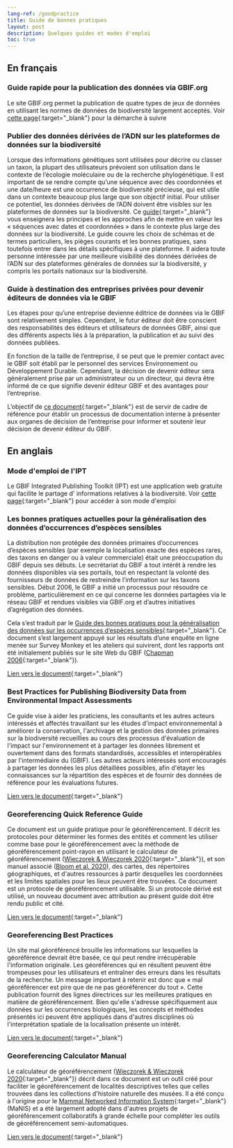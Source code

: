 ```yaml
---
lang-ref: /goodpractice
title: Guide de bonnes pratiques
layout: post
description: Quelques guides et modes d'emploi
toc: true
---
```


## En français

### Guide rapide pour la publication des données via GBIF.org 

Le site GBIF.org permet la publication de quatre types de jeux de données en utilisant les normes de données de biodiversité largement acceptés. Voir [cette page](https://www.gbif.org/fr/publishing-data){:target="_blank"} pour la démarche à suivre


### Publier des données dérivées de l’ADN sur les plateformes de données sur la biodiversité

Lorsque des informations génétiques sont utilisées pour décrire ou classer un taxon, la plupart des utilisateurs prévoient son utilisation dans le contexte de l’écologie moléculaire ou de la recherche phylogénétique. Il est important de se rendre compte qu’une séquence avec des coordonnées et une date/heure est une occurrence de biodiversité précieuse, qui est utile dans un contexte beaucoup plus large que son objectif initial. Pour utiliser ce potentiel, les données dérivées de l’ADN doivent être visibles sur les plateformes de données sur la biodiversité. Ce [guide](https://docs.gbif.org/publishing-dna-derived-data/fr/publier-des-donnees-derivees-de-l-adn-sur-les-plateformes-de-donnees-sur-la-biodiversite.fr.pdf){:target="_blank"} vous enseignera les principes et les approches afin de mettre en valeur les « séquences avec dates et coordonnées » dans le contexte plus large des données sur la biodiversité. Le guide couvre les choix de schémas et de termes particuliers, les pièges courants et les bonnes pratiques, sans toutefois entrer dans les détails spécifiques à une plateforme. Il aidera toute personne intéressée par une meilleure visibilité des données dérivées de l’ADN sur des plateformes générales de données sur la biodiversité, y compris les portails nationaux sur la biodiversité.


### Guide à destination des entreprises privées pour devenir éditeurs de données via le GBIF

Les étapes pour qu’une entreprise devienne éditrice de données via le GBIF sont relativement simples. Cependant, le futur éditeur doit être conscient des responsabilités des éditeurs et utilisateurs de données GBIF, ainsi que des différents aspects liés à la préparation, la publication et au suivi des données publiées.

En fonction de la taille de l’entreprise, il se peut que le premier contact avec le GBIF soit établi par le personnel des services Environnement ou Développement Durable. Cependant, la décision de devenir éditeur sera généralement prise par un administrateur ou un directeur, qui devra être informé de ce que signifie devenir éditeur GBIF et des avantages pour l’entreprise.

L’objectif de [ce document](https://docs.gbif-uat.org/private-sector-data-publishing/2.0/fr/guide-a-destination-des-entreprises-privees-pour-devenir-editeurs-de-donnees-via-le-gbif.fr.pdf){:target="_blank"} est de servir de cadre de référence pour établir un processus de documentation interne à présenter aux organes de décision de l’entreprise pour informer et soutenir leur décision de devenir éditeur du GBIF. 


## En anglais 

### Mode d'emploi de l'IPT

Le GBIF Integrated Publishing Toolkit (IPT) est une application web gratuite qui facilite le partage d' informations relatives à la biodiversité. Voir [cette page](https://ipt.gbif.org/manual/en/ipt/latest/){:target="_blank"} pour accéder à son mode d'emploi

### Les bonnes pratiques actuelles pour la généralisation des données d’occurrences d’espèces sensibles

La distribution non protégée des données primaires d’occurrences d’espèces sensibles (par exemple la localisation exacte des espèces rares, des taxons en danger ou à valeur commerciale) était une préoccupation du GBIF depuis ses débuts. Le secrétariat du GBIF a tout intérêt à rendre les données disponibles via ses portails, tout en respectant la volonté des fournisseurs de données de restreindre l’information sur les taxons sensibles. Début 2006, le GBIF a initié un processus pour résoudre ce problème, particulièrement en ce qui concerne les données partagées via le réseau GBIF et rendues visibles via GBIF.org et d’autres initiatives d’agrégation des données.

Cela s’est traduit par le [Guide des bonnes pratiques pour la généralisation des données sur les occurrences d’espèces sensibles](https://docs.gbif.org/sensitive-species-best-practices/master/fr/les-bonnes-pratiques-actuelles-pour-la-generalisation-des-donnees-d-occurrences-d-especes-sensibles.fr.pdf){:target="_blank"}. Ce document s’est largement appuyé sur les résultats d’une enquête en ligne menée sur Survey Monkey et les ateliers qui suivirent, dont les rapports ont été initialement publiés sur le site Web du GBIF ([Chapman 2006](https://zenodo.org/records/3708032){:target="_blank"}).

[Lien vers le document](https://docs.gbif.org/sensitive-species-best-practices/master/fr/les-bonnes-pratiques-actuelles-pour-la-generalisation-des-donnees-d-occurrences-d-especes-sensibles.fr.pdf){:target="_blank"}


### Best Practices for Publishing Biodiversity Data from Environmental Impact Assessments

Ce guide vise à aider les praticiens, les consultants et les autres acteurs intéressés et affectés travaillant sur les études d'impact environnemental à améliorer la conservation, l'archivage et la gestion des données primaires sur la biodiversité recueillies au cours des processus d'évaluation de l'impact sur l'environnement et à partager les données librement et ouvertement dans des formats standardisés, accessibles et interopérables par l'intermédiaire du (GBIF). Les autres acteurs intéressés  sont encouragés à partager les données les plus détaillées possibles, afin d'étayer les connaissances sur la répartition des espèces et de fournir des données de référence pour les évaluations futures.

[Lien vers le document](https://docs.gbif.org/eia-best-practices/1.0/en/){:target="_blank"}


### Georeferencing Quick Reference Guide

Ce document est un guide pratique pour le géoréférencement. Il décrit les protocoles pour déterminer les formes des entités et comment les utiliser comme base pour le géoréférencement avec la méthode de géoréférencement point-rayon en utilisant le calculateur de géoréférencement ([Wieczorek & Wieczorek 2020](http://georeferencing.org/georefcalculator/gc.html){:target="_blank"}), et son manuel associé ([Bloom et al. 2020](https://docs.gbif.org/georeferencing-calculator-manual/1.0/en/]{:target="_blank"})), des cartes, des répertoires géographiques, et d'autres ressources à partir desquelles les coordonnées et les limites spatiales pour les lieux peuvent être trouvées. Ce document est un protocole de géoréférencement utilisable. Si un protocole dérivé est utilisé, un nouveau document avec attribution au présent guide doit être rendu public et cité.

[Lien vers le document](https://docs.gbif.org/georeferencing-quick-reference-guide/1.0/en/georeferencing-quick-reference-guide.en.pdf){:target="_blank"}

### Georeferencing Best Practices

Un site mal géoréférencé brouille les informations sur lesquelles la géoréférence devrait être basée, ce qui peut rendre irrécupérable l'information originale. Les géoréférences qui en résultent peuvent être trompeuses pour les utilisateurs et entraîner des erreurs dans les résultats de la recherche. Un message important à retenir est donc que « mal géoréférencer est pire que de ne pas géoréférencer du tout ». Cette publication fournit des lignes directrices sur les meilleures pratiques en matière de géoréférencement. Bien qu'elle s'adresse spécifiquement aux données sur les occurrences biologiques, les concepts et méthodes présentés ici peuvent être appliqués dans d'autres disciplines où l'interprétation spatiale de la localisation présente un intérêt. 

[Lien vers le document](https://docs.gbif.org/georeferencing-best-practices/1.0/en/georeferencing-best-practices.en.pdf){:target="_blank"}

### Georeferencing Calculator Manual

Le calculateur de géoréférencement ([Wieczorek & Wieczorek 2020](http://georeferencing.org/georefcalculator/gc.html){:target="_blank"}) décrit dans ce document est un outil créé pour faciliter le géoréférencement de localités descriptives telles que celles trouvées dans les collections d'histoire naturelle des musées. Il a été conçu à l'origine pour le  [Mammal Networked Information System](https://georeferencing.org/manis/ProjectSummary.html){:target="_blank"} (MaNIS) et a été largement adopté dans d'autres projets de géoréférencement collaboratifs à grande échelle pour compléter les outils de géoréférencement semi-automatiques.

[Lien vers le document](https://docs.gbif.org/georeferencing-calculator-manual/1.0/en/georeferencing-calculator-manual.en.pdf){:target="_blank"}
